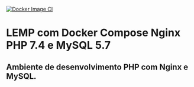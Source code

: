  [![Docker Image CI](https://github.com/alejunio/lemp-docker-compose/actions/workflows/docker-image.yml/badge.svg)](https://github.com/alejunio/lemp-docker-compose/actions/workflows/docker-image.yml)


# LEMP com Docker Compose Nginx PHP 7.4 e MySQL 5.7
## Ambiente de desenvolvimento PHP com Nginx e MySQL.